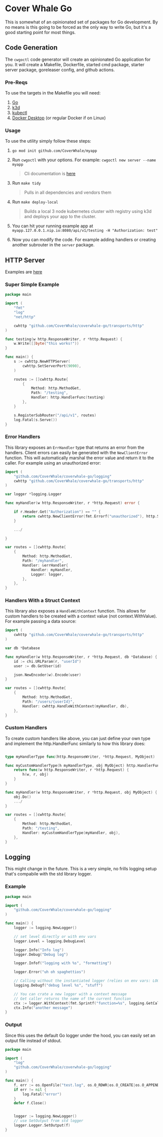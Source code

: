 # Cover Whale Go

This is somewhat of an opinionated set of packages for Go development. By no means is this going to be forced as the only way to write Go, but it's a good starting point for most things.

## Code Generation

The `cwgoctl` code generator will create an opinionated Go application for you. It will create a Makefile, Dockerfile, started cmd package, starter server package, goreleaser config, and github actions.

### Pre-Reqs
To use the targets in the Makefile you will need:
1. [Go](https://go.dev/doc/install)
2. [k3d](https://k3d.io/v5.4.6/#installation)
3. [kubectl](https://kubernetes.io/docs/tasks/tools/)
4. [Docker Desktop](https://www.docker.com/products/docker-desktop/) (or regular Docker if on Linux)

### Usage

To use the utility simply follow these steps:

1. `go mod init github.com/CoverWhale/myapp`

2. Run `cwgoctl` with your options.  For example: `cwgoctl new server --name myapp`
    > Cli documentation is [here](docs/cwgo.md)

3. Run `make tidy`
    > Pulls in all dependencies and vendors them

4. Run `make deploy-local`
    > Builds a local 3 node kubernetes cluster with registry using k3d and deploys your app to the cluster.

5. You can hit your running example app at `myapp.127.0.0.1.nip.io:8080/api/v1/testing -H "Authorization: test"`

6. Now you can modify the code. For example adding handlers or creating another subrouter in the `server` package.


## HTTP Server

Examples are [here](examples/)

### Super Simple Example

```go
package main

import (
	"fmt"
	"log"
	"net/http"

	cwhttp "github.com/CoverWhale/coverwhale-go/transports/http"
)

func testing(w http.ResponseWriter, r *http.Request) {
	w.Write([]byte("this works!"))
}

func main() {
	s := cwhttp.NewHTTPServer(
		cwhttp.SetServerPort(9090),
	)

	routes := []cwhttp.Route{
		{
			Method: http.MethodGet,
			Path: "/testing",
			Handler: http.HandlerFunc(testing)
		},
	}

	s.RegisterSubRouter("/api/v1", routes)
	log.Fatal(s.Serve())
}
```

### Error Handlers

This library exposes an `ErrHandler` type that returns an error from the handlers. Client errors can easily be generated with the `NewClientError` function. This 
will automatically marshal the error value and return it to the caller. For example using an unauthorized error:

```go
import (
	"github.com/CoverWhale/coverwhale-go/logging"	
	cwhttp "github.com/CoverWhale/coverwhale-go/transports/http"
)

var logger *logging.Logger

func myHandler(w http.ResponseWriter, r *http.Request) error {

	if r.Header.Get("Authorization") == "" {
		return cwhttp.NewClientError(fmt.Errorf("unauthorized"), http.StatusUnauthorized)
	}

	.../

}

var routes = []cwhttp.Route{
	{
		Method: http.MethodGet,
		Path: "/myhandler",
		Handler: &errHandler{
			Handler: myHandler,
			Logger: logger,
		},
	},
}

```

### Handlers With a Struct Context

This library also exposes a `HandleWithContext` function. This allows for custom handlers to be created with a context value (not context.WithValue). For example 
passing a data source:

```go
import (
	cwhttp "github.com/CoverWhale/coverwhale-go/transports/http"
)

var db *Database

func myHandler(w http.ResponseWriter, r *http.Request, db *Database) {
	id := chi.URLParam(r, "userId")
	user := db.GetUser(id)

	json.NewEncoder(w).Encode(user)
}

var routes = []cwhttp.Route{
	{
		Method: http.MethodGet,
		Path: "/users/{userId}",
		Handler: cwhttp.HandleWithContext(myHandler, db),
	},
}

```

### Custom Handlers

To create custom handlers like above, you can just define your own type and implement the http.HandlerFunc similarly to how this library does:

```go

type myHandlerType func(http.ResponseWriter, *http.Request, MyObject)

func myCustomHandlerType(h myHandlerType, obj MyObject) http.HandlerFunc {
	return func(w http.ResponseWriter, r *http.Request) {
		h(w, r, obj)
	}
}

func myHandler(w http.ResponseWriter, r *http.Request, obj MyObject) {
	obj.Do()
	.../
}

var routes = []cwhttp.Route{
	{
		Method: http.MethodGet,
		Path: "/testing",
		Handler: myCustomHandlerType(myHandler, obj),
	},
}


```

## Logging

This might change in the future. This is a very simple, no frills logging setup that's compabile with the std library logger. 

### Example

```go
package main

import (
    "github.com/CoverWhale/coverwhale-go/logging"
)

func main() {
    logger := logging.NewLogger()

    // set level directly or with env vars
    logger.Level = logging.DebugLevel

    logger.Info("Info log")
    logger.Debug("Debug log")

    logger.Infof("logging with %s", "formatting")

    logger.Error("uh oh spaghettios")

    // Calling without the instantiated logger (relies on env vars: LOG_LEVEL=debug)
    logging.Debugf("debug level %s", "stuff")

    // You can crate a new logger with a context message 
    // Get caller returns the name of the current function
    ctx := logger.WithContext(fmt.Sprintf("function=%s", logging.GetCaller()))
    ctx.Info("another message")
}
```

### Output

Since this uses the default Go logger under the hood, you can easily set an output file instead of stdout.

```go
package main

import (
    "log"
    "github.com/CoverWhale/coverwhale-go/logging"
)

func main() {
	f, err := os.OpenFile("test.log", os.O_RDWR|os.O_CREATE|os.O_APPEND, 0664)
	if err != nil {
		log.Fatal("error")
	}
	defer f.Close()


	logger := logging.NewLogger()
	// use SetOutput from std logger
	logger.Logger.SetOutput(f)
}
```
